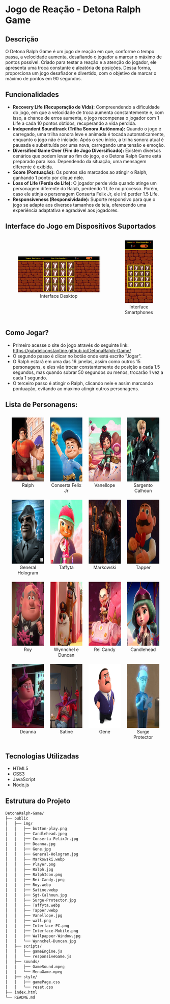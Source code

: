 # Jogo de Reação - Detona Ralph Game

## Descrição
O Detona Ralph Game é um jogo de reação em que, conforme o tempo passa, a velocidade aumenta, desafiando o jogador a marcar o máximo de pontos possível. Criado para testar a reação e a atenção do jogador, ele apresenta uma troca constante e aleatória de posições. Dessa forma, proporciona um jogo desafiador e divertido, com o objetivo de marcar o máximo de pontos em 90 segundos.

## Funcionalidades
- **Recovery Life (Recuperação de Vida):** Compreendendo a dificuldade do jogo, em que a velocidade de troca aumenta constantemente e, com isso, a chance de erros aumenta, o jogo recompensa o jogador com 1 Life a cada 10 pontos obtidos, recuperando a vida perdida.
- **Independent Soundtrack (Trilha Sonora Autônoma):** Quando o jogo é carregado, uma trilha sonora leve e animada é tocada automaticamente, enquanto o jogo não é iniciado. Após o seu início, a trilha sonora atual é pausada e substituída por uma nova, carregando uma tensão e emoção.
- **Diversified Game Over (Fim de Jogo Diversificado):** Existem diversos cenários que podem levar ao fim do jogo, e o Detona Ralph Game está preparado para isso. Dependendo da situação, uma mensagem diferente é exibida.
- **Score (Pontuação):** Os pontos são marcados ao atingir o Ralph, ganhando 1 ponto por clique nele.
- **Loss of Life (Perda de Life):** O jogador perde vida quando atinge um personagem diferente do Ralph, perdendo 1 Life no processo. Porém, caso ele atinja o personagem Conserta Felix Jr, ele irá perder 1.5 Life.
- **Responsiveness (Responsividade):** Suporte responsivo para que o jogo se adapte aos diversos tamanhos de tela, oferecendo uma experiência adaptativa e agradável aos jogadores.


## Interface do Jogo em Dispositivos Suportados

<div style="display: flex; justify-content: space-around; align-items: center;">
<figure style="text-align: center;">
    <img src="./public/img/Interface-PC.png" alt="Interface do Detona Ralph Game em PC" width="450px">
    <figcaption>Interface Desktop</figcaption>
</figure>

<figure style="text-align: center;">
    <img src="./public/img/Interface-Mobile.png" alt="Interface do Detona Ralph Game em Smartphones" width="90px">
    <figcaption>Interface Smartphones</figcaption>
</figure>
</div>


## Como Jogar?
- Primeiro acesse o site do jogo através do seguinte link: https://gabrielconstantine.github.io/DetonaRalph-Game/
- O segundo passo é clicar no botão onde está escrito "Jogar".
- O Ralph estará em uma das 16 janelas, assim como outros 15 personagens, e eles vão trocar constantemente de posição a cada 1.5 segundos, mas quando sobrar 50 segundos ou menos, trocarão 1 vez a cada 1 segundo.
- O terceiro passo é atingir o Ralph, clicando nele e assim marcando pontuação, evitando ao maximo atingir outros personagens.

## Lista de Personagens:

<div style="display: flex; justify-content: center; flex-wrap: wrap;">
<figure style="flex: 0 1 20%; max-width: 25%; text-align: center; margin: 10px;">
    <img src="./public/img/Ralph.jpg" alt="Ralph" width="150px" height="200px">
    <figcaption>Ralph</figcaption>
</figure>

<figure style="flex: 0 1 20%; max-width: 25%; text-align: center; margin: 10px;">
    <img src="./public/img/Conserta-FelixJr.jpg" alt="Conserta Felix Jr" width="150px" height="200px">
    <figcaption>Conserta Felix Jr</figcaption>
</figure>

<figure style="flex: 0 1 20%; max-width: 25%; text-align: center; margin: 10px;">
    <img src="./public/img/Vanellope.jpg" alt="Vanellope" width="150px" height="200px">
    <figcaption>Vanellope</figcaption>
</figure>

<figure style="flex: 0 1 20%; max-width: 25%; text-align: center; margin: 10px;">
    <img src="./public/img/Sgt-Calhoun.jpg" alt="Sargento Calhoun" width="150px" height="200px">
    <figcaption>Sargento Calhoun</figcaption>
</figure>

<figure style="flex: 0 1 20%; max-width: 25%; text-align: center; margin: 10px;">
    <img src="./public/img/General-Hologram.jpg" alt="General Hologram" width="150px" height="200px">
    <figcaption>General Hologram</figcaption>
</figure>

<figure style="flex: 0 1 20%; max-width: 25%; text-align: center; margin: 10px;">
    <img src="./public/img/Taffyta.webp" alt="Taffyta" width="150px" height="200px">
    <figcaption>Taffyta</figcaption>
</figure>

<figure style="flex: 0 1 20%; max-width: 25%; text-align: center; margin: 10px;">
    <img src="./public/img/Markowski.webp" alt="Markowski" width="150px" height="200px">
    <figcaption>Markowski</figcaption>
</figure>

<figure style="flex: 0 1 20%; max-width: 25%; text-align: center; margin: 10px;">
    <img src="./public/img/Tapper.webp" alt="Tapper" width="150px" height="200px">
    <figcaption>Tapper</figcaption>
</figure>

<figure style="flex: 0 1 20%; max-width: 25%; text-align: center; margin: 10px;">
    <img src="./public/img/Roy.webp" alt="Roy" width="150px" height="200px">
    <figcaption>Roy</figcaption>
</figure>

<figure style="flex: 0 1 20%; max-width: 25%; text-align: center; margin: 10px;">
    <img src="./public/img/Wynnchel-Duncan.jpg" alt="Wynnchel e Duncan" width="150px" height="200px">
    <figcaption>Wynnchel e Duncan</figcaption>
</figure>

<figure style="flex: 0 1 20%; max-width: 25%; text-align: center; margin: 10px;">
    <img src="./public/img/Rei-Candy.jpeg" alt="Rei Candy" width="150px" height="200px">
    <figcaption>Rei Candy</figcaption>
</figure>

<figure style="flex: 0 1 20%; max-width: 25%; text-align: center; margin: 10px;">
    <img src="./public/img/Candlehead.jpeg" alt="Candlehead" width="150px" height="200px">
    <figcaption>Candlehead</figcaption>
</figure>

<figure style="flex: 0 1 20%; max-width: 25%; text-align: center; margin: 10px;">
    <img src="./public/img/Deanna.jpg" alt="Deanna" width="150px" height="200px">
    <figcaption>Deanna</figcaption>
</figure>

<figure style="flex: 0 1 20%; max-width: 25%; text-align: center; margin: 10px;">
    <img src="./public/img/Satine.webp" alt="Satine" width="150px" height="200px">
    <figcaption>Satine</figcaption>
</figure>

<figure style="flex: 0 1 20%; max-width: 25%; text-align: center; margin: 10px;">
    <img src="./public/img/Gene.jpg" alt="Gene" width="150px" height="200px">
    <figcaption>Gene</figcaption>
</figure>

<figure style="flex: 0 1 20%; max-width: 25%; text-align: center; margin: 10px;">
    <img src="./public/img/Surge-Protector.jpg" alt="Surge Protector" width="150px" height="200px">
    <figcaption>Surge Protector</figcaption>
</figure>
</div>



## Tecnologias Utilizadas
- HTML5
- CSS3
- JavaScript
- Node.js

## Estrutura do Projeto

```plaintext
DetonaRalph-Game/
├── public
│   ├── img/
│   │   ├── button-play.png
│   │   ├── Candlehead.jpeg
│   │   ├── Conserta-FelixJr.jpg
│   │   ├── Deanna.jpg
│   │   ├── Gene.jpg
│   │   ├── General-Hologram.jpg
│   │   ├── Markowski.webp
│   │   ├── Player.png
│   │   ├── Ralph.jpg
│   │   ├── RalphIcon.png
│   │   ├── Rei-Candy.jpeg
│   │   ├── Roy.webp
│   │   ├── Satine.webp
│   │   ├── Sgt-Calhoun.jpg
│   │   ├── Surge-Protector.jpg
│   │   ├── Taffyta.webp
│   │   ├── Tapper.webp
│   │   ├── Vanellope.jpg
│   │   ├── wall.png
│   │   ├── Interface-PC.png
│   │   ├── Interface-Mobile.png
│   │   ├── Wallpapper-Window.jpg
│   │   └── Wynnchel-Duncan.jpg
│   ├── scripts/
│   │   ├── gameEngine.js
│   │   └── responsiveGame.js
│   ├── sounds/
│   │   ├── GameSound.mpeg
│   │   └── MenuGame.mpeg
│   ├── style/
│   │   ├── gamePage.css
│   │   └── reset.css
├── index.html
└── README.md
```